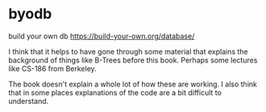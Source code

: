 # byodb

build your own db https://build-your-own.org/database/

I think that it helps to have gone through some material that explains the
background of things like B-Trees before this book.
Perhaps some lectures like CS-186 from Berkeley.

The book doesn't explain a whole lot of how these are working. I also think that
in some places explanations of the code are a bit difficult to understand.
